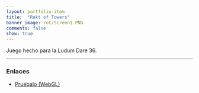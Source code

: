 ```yaml
---
layout: portfolio-item
title:  "Rekt of Towers"
banner_image: rot/Screen1.PNG
comments: false
show: true
---
```


Juego hecho para la Ludum Dare 36.

---

### Enlaces
* [Pruébalo (WebGL)](/assets/builds/ld36/index.html)

